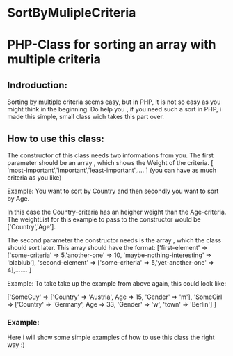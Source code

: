 # SortByMulipleCriteria
<h1>PHP-Class for sorting an array with multiple criteria</h1>

<h2>Indroduction: </h2>

Sorting by multiple criteria seems easy, but in PHP, it is not so easy as you might think
in the beginning. Do help you , if you need such a sort in PHP, i made this simple, small
class wich takes this part over.


<h2>How to use this class: </h2>

The constructor of this class needs two informations from you. The first parameter should be an array , which shows the Weight of the criteria. [ 'most-important','important','least-important',.... ] (you can have as much criteria as you like)

Example: You want to sort by Country and then secondly you want to sort by Age.

In this case the Country-criteria has an heigher weight than the Age-criteria. 
The weightList for this example to pass to the constructor would be ['Country','Age'].

The second parameter the constructor needs is the array , which the class should sort later. This array should have the format: ['first-element'   => ['some-criteria' => 5,'another-one' => 10, 'maybe-nothing-interesting' => 'blablub'],
         'second-element'  => ['some-criteria' => 5,'yet-another-one' => 4],.......
        ]
        
Example: To  take  take up the example from above again, this could look like:

['SomeGuy' => ['Country' => 'Austria', Age => 15, 'Gender' => 'm'],
 'SomeGirl => ['Country' => 'Germany', Age => 33, 'Gender' => 'w', 'town' => 'Berlin']
]

<h3>Example: </h3>

Here i will show some simple examples of how to use this class the right way :)










